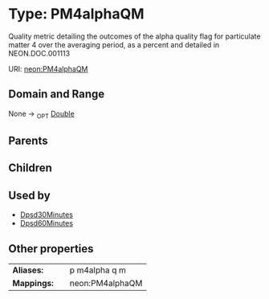 
# Type: PM4alphaQM


Quality metric detailing the outcomes of the alpha quality flag for particulate matter 4 over the averaging period, as a percent and detailed in NEON.DOC.001113

URI: [neon:PM4alphaQM](https://data.neonscience.org/PM4alphaQM)


## Domain and Range

None ->  <sub>OPT</sub> [Double](types/Double.md)

## Parents


## Children


## Used by

 * [Dpsd30Minutes](Dpsd30Minutes.md)
 * [Dpsd60Minutes](Dpsd60Minutes.md)

## Other properties

|  |  |  |
| --- | --- | --- |
| **Aliases:** | | p m4alpha q m |
| **Mappings:** | | neon:PM4alphaQM |

